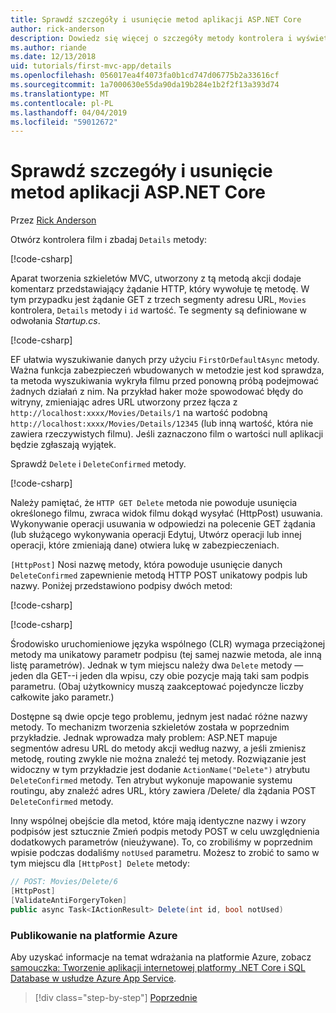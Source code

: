 ```yaml
---
title: Sprawdź szczegóły i usunięcie metod aplikacji ASP.NET Core
author: rick-anderson
description: Dowiedz się więcej o szczegóły metody kontrolera i wyświetlanie w podstawowej aplikacji ASP.NET Core MVC.
ms.author: riande
ms.date: 12/13/2018
uid: tutorials/first-mvc-app/details
ms.openlocfilehash: 056017ea4f4073fa0b1cd747d06775b2a33616cf
ms.sourcegitcommit: 1a7000630e55da90da19b284e1b2f2f13a393d74
ms.translationtype: MT
ms.contentlocale: pl-PL
ms.lasthandoff: 04/04/2019
ms.locfileid: "59012672"
---
```

# <a name="examine-the-details-and-delete-methods-of-an-aspnet-core-app"></a>Sprawdź szczegóły i usunięcie metod aplikacji ASP.NET Core

Przez [Rick Anderson](https://twitter.com/RickAndMSFT)

Otwórz kontrolera film i zbadaj `Details` metody:

[!code-csharp[](start-mvc/sample/MvcMovie22/Controllers/MoviesController.cs?name=snippet_details)]

Aparat tworzenia szkieletów MVC, utworzony z tą metodą akcji dodaje komentarz przedstawiający żądanie HTTP, który wywołuje tę metodę. W tym przypadku jest żądanie GET z trzech segmenty adresu URL, `Movies` kontrolera, `Details` metody i `id` wartość. Te segmenty są definiowane w odwołania *Startup.cs*.

[!code-csharp[](start-mvc/sample/MvcMovie/Startup.cs?highlight=5&name=snippet_1)]

EF ułatwia wyszukiwanie danych przy użyciu `FirstOrDefaultAsync` metody. Ważna funkcja zabezpieczeń wbudowanych w metodzie jest kod sprawdza, ta metoda wyszukiwania wykryła filmu przed ponowną próbą podejmować żadnych działań z nim. Na przykład haker może spowodować błędy do witryny, zmieniając adres URL utworzony przez łącza z `http://localhost:xxxx/Movies/Details/1` na wartość podobną `http://localhost:xxxx/Movies/Details/12345` (lub inną wartość, która nie zawiera rzeczywistych filmu). Jeśli zaznaczono film o wartości null aplikacji będzie zgłaszają wyjątek.

Sprawdź `Delete` i `DeleteConfirmed` metody.

[!code-csharp[](start-mvc/sample/MvcMovie22/Controllers/MoviesController.cs?name=snippet_delete)]

Należy pamiętać, że `HTTP GET Delete` metoda nie powoduje usunięcia określonego filmu, zwraca widok filmu dokąd wysyłać (HttpPost) usuwania. Wykonywanie operacji usuwania w odpowiedzi na polecenie GET żądania (lub służącego wykonywania operacji Edytuj, Utwórz operacji lub innej operacji, które zmieniają dane) otwiera lukę w zabezpieczeniach.

`[HttpPost]` Nosi nazwę metody, która powoduje usunięcie danych `DeleteConfirmed` zapewnienie metodą HTTP POST unikatowy podpis lub nazwy. Poniżej przedstawiono podpisy dwóch metod:

[!code-csharp[](start-mvc/sample/MvcMovie/Controllers/MoviesController.cs?name=snippet_delete2)]

[!code-csharp[](start-mvc/sample/MvcMovie/Controllers/MoviesController.cs?name=snippet_delete3)]

Środowisko uruchomieniowe języka wspólnego (CLR) wymaga przeciążonej metody ma unikatowy parametr podpisu (tej samej nazwie metoda, ale inną listę parametrów). Jednak w tym miejscu należy dwa `Delete` metody — jeden dla GET--i jeden dla wpisu, czy obie pozycje mają taki sam podpis parametru. (Obaj użytkownicy muszą zaakceptować pojedyncze liczby całkowite jako parametr.)

Dostępne są dwie opcje tego problemu, jednym jest nadać różne nazwy metody. To mechanizm tworzenia szkieletów została w poprzednim przykładzie. Jednak wprowadza mały problem: ASP.NET mapuje segmentów adresu URL do metody akcji według nazwy, a jeśli zmienisz metodę, routing zwykle nie można znaleźć tej metody. Rozwiązanie jest widoczny w tym przykładzie jest dodanie `ActionName("Delete")` atrybutu `DeleteConfirmed` metody. Ten atrybut wykonuje mapowanie systemu routingu, aby znaleźć adres URL, który zawiera /Delete/ dla żądania POST `DeleteConfirmed` metody.

Inny wspólnej obejście dla metod, które mają identyczne nazwy i wzory podpisów jest sztucznie Zmień podpis metody POST w celu uwzględnienia dodatkowych parametrów (nieużywane). To, co zrobiliśmy w poprzednim wpisie podczas dodaliśmy `notUsed` parametru. Możesz to zrobić to samo w tym miejscu dla `[HttpPost] Delete` metody:

```csharp
// POST: Movies/Delete/6
[HttpPost]
[ValidateAntiForgeryToken]
public async Task<IActionResult> Delete(int id, bool notUsed)
```

### <a name="publish-to-azure"></a>Publikowanie na platformie Azure

Aby uzyskać informacje na temat wdrażania na platformie Azure, zobacz [samouczka: Tworzenie aplikacji internetowej platformy .NET Core i SQL Database w usłudze Azure App Service](/azure/app-service/app-service-web-tutorial-dotnetcore-sqldb).

> [!div class="step-by-step"]
> [Poprzednie](validation.md)
